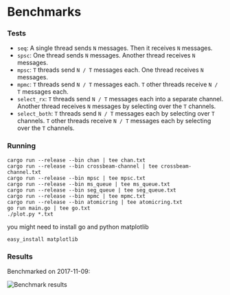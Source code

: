# Benchmarks

### Tests

* `seq`: A single thread sends `N` messages. Then it receives `N` messages.
* `spsc`: One thread sends `N` messages. Another thread receives `N` messages.
* `mpsc`: `T` threads send `N / T` messages each. One thread receives `N` messages.
* `mpmc`: `T` threads send `N / T` messages each. `T` other threads receive `N / T` messages each.
* `select_rx`: `T` threads send `N / T` messages each into a separate channel. Another thread receives `N` messages by selecting over the `T` channels.
* `select_both`: `T` threads send `N / T` messages each by selecting over `T` channels. `T` other threads receive `N / T` messages each by selecting over the `T` channels.

### Running

```
cargo run --release --bin chan | tee chan.txt
cargo run --release --bin crossbeam-channel | tee crossbeam-channel.txt
cargo run --release --bin mpsc | tee mpsc.txt
cargo run --release --bin ms_queue | tee ms_queue.txt
cargo run --release --bin seg_queue | tee seg_queue.txt
cargo run --release --bin mpmc | tee mpmc.txt
cargo run --release --bin atomicring | tee atomicring.txt
go run main.go | tee go.txt
./plot.py *.txt
```

you might need to install go and python matplotlib
```
easy_install matplotlib
```

### Results

Benchmarked on 2017-11-09:

![Benchmark results](https://i.imgur.com/W0cSEVd.png)

